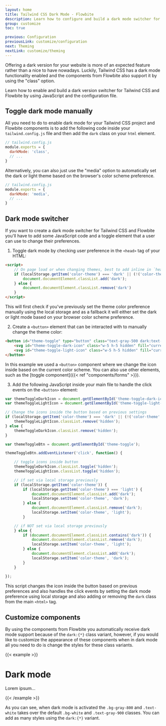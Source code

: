 ```yaml
---
layout: home
title: Tailwind CSS Dark Mode - Flowbite
description: Learn how to configure and build a dark mode switcher for Tailwind CSS using Flowbite and start developing with the components from the library
group: customize
toc: true

previous: Configuration
previousLink: customize/configuration
next: Theming
nextLink: customize/theming
---
```


Offering a dark version for your website is more of an expected feature rather than a nice to have nowadays. Luckily, Tailwind CSS has a dark mode functionality enabled and the components from Flowbite also support it by using the "class" option.

Learn how to enable and build a dark version switcher for Tailwind CSS and Flowbite by using JavaScript and the configuration file.

## Toggle dark mode manually

All you need to do to enable dark mode for your Tailwind CSS project and Flowbite components is to add the following code inside your `tailwind.config.js` file and then add the `dark` class on your `html` element.

```javascript
// tailwind.config.js
module.exports = {
  darkMode: 'class',
  // ...
}
```

Alternatively, you can also just use the "media" option to automatically set the dark or light theme based on the browser's color scheme preference.

```javascript
// tailwind.config.js
module.exports = {
  darkMode: 'media',
  // ...
}
```

## Dark mode switcher

If you want to create a dark mode switcher for Tailwind CSS and Flowbite you'll have to add some JavaScript code and a toggle element that a user can use to change their preferences.

1. Toggle dark mode by checking user preference in the `<head>` tag of your HTML:

```html
<script>
    // On page load or when changing themes, best to add inline in `head` to avoid FOUC
    if (localStorage.getItem('color-theme') === 'dark' || (!('color-theme' in localStorage) && window.matchMedia('(prefers-color-scheme: dark)').matches)) {
        document.documentElement.classList.add('dark');
    } else {
        document.documentElement.classList.remove('dark')
    }
</script>
```

This will first check if you've previously set the theme color preference manually using the local storage and as a fallback it will either set the dark or light mode based on your browser color scheme preference.

2. Create a `<button>` element that can be interacted with to manually change the theme color:

```html
<button id="theme-toggle" type="button" class="text-gray-500 dark:text-gray-400 hover:bg-gray-100 dark:hover:bg-gray-700 focus:outline-none focus:ring-4 focus:ring-gray-200 dark:focus:ring-gray-700 rounded-lg text-sm p-2.5">
    <svg id="theme-toggle-dark-icon" class="w-5 h-5 hidden" fill="currentColor" viewBox="0 0 20 20" xmlns="http://www.w3.org/2000/svg"><path d="M17.293 13.293A8 8 0 016.707 2.707a8.001 8.001 0 1010.586 10.586z"></path></svg>
    <svg id="theme-toggle-light-icon" class="w-5 h-5 hidden" fill="currentColor" viewBox="0 0 20 20" xmlns="http://www.w3.org/2000/svg"><path d="M10 2a1 1 0 011 1v1a1 1 0 11-2 0V3a1 1 0 011-1zm4 8a4 4 0 11-8 0 4 4 0 018 0zm-.464 4.95l.707.707a1 1 0 001.414-1.414l-.707-.707a1 1 0 00-1.414 1.414zm2.12-10.607a1 1 0 010 1.414l-.706.707a1 1 0 11-1.414-1.414l.707-.707a1 1 0 011.414 0zM17 11a1 1 0 100-2h-1a1 1 0 100 2h1zm-7 4a1 1 0 011 1v1a1 1 0 11-2 0v-1a1 1 0 011-1zM5.05 6.464A1 1 0 106.465 5.05l-.708-.707a1 1 0 00-1.414 1.414l.707.707zm1.414 8.486l-.707.707a1 1 0 01-1.414-1.414l.707-.707a1 1 0 011.414 1.414zM4 11a1 1 0 100-2H3a1 1 0 000 2h1z" fill-rule="evenodd" clip-rule="evenodd"></path></svg>
</button>
```

In this example we used a `<button>` component where we change the icon inside based on the current color scheme. You can also use other elements, such as the [toggle component]({{< ref "components/forms" >}}).

3. Add the following JavaScript inside your main file to handle the click events on the `<button>` element:

```javascript
var themeToggleDarkIcon = document.getElementById('theme-toggle-dark-icon');
var themeToggleLightIcon = document.getElementById('theme-toggle-light-icon');

// Change the icons inside the button based on previous settings
if (localStorage.getItem('color-theme') === 'dark' || (!('color-theme' in localStorage) && window.matchMedia('(prefers-color-scheme: dark)').matches)) {
    themeToggleLightIcon.classList.remove('hidden');
} else {
    themeToggleDarkIcon.classList.remove('hidden');
}

var themeToggleBtn = document.getElementById('theme-toggle');

themeToggleBtn.addEventListener('click', function() {

    // toggle icons inside button
    themeToggleDarkIcon.classList.toggle('hidden');
    themeToggleLightIcon.classList.toggle('hidden');

    // if set via local storage previously
    if (localStorage.getItem('color-theme')) {
        if (localStorage.getItem('color-theme') === 'light') {
            document.documentElement.classList.add('dark');
            localStorage.setItem('color-theme', 'dark');
        } else {
            document.documentElement.classList.remove('dark');
            localStorage.setItem('color-theme', 'light');
        }

    // if NOT set via local storage previously
    } else {
        if (document.documentElement.classList.contains('dark')) {
            document.documentElement.classList.remove('dark');
            localStorage.setItem('color-theme', 'light');
        } else {
            document.documentElement.classList.add('dark');
            localStorage.setItem('color-theme', 'dark');
        }
    }
    
});
```

This script changes the icon inside the button based on previous preferences and also handles the click events by setting the dark mode preference using local storage and also adding or removing the `dark` class from the main `<html>` tag.

## Customize components

By using the components from Flowbite you automatically receive dark mode support because of the `dark:{*}` class variant, however, if you would like to customize the appearance of these components when in dark mode all you need to do is change the styles for these class variants.

{{< example >}}
<div class="bg-white dark:bg-gray-800">
  <h1 class="text-gray-900 dark:text-white">Dark mode</h1>
  <p class="text-gray-600 dark:text-gray-300">
    Lorem ipsum...
  </p>
</div>
{{< /example >}}

As you can see, when dark mode is activated the `.bg-gray-800` and `.text-white` takes over the default `.bg-white` and `.text-gray-900` classes. You can add as many styles using the `dark:{*}` variant.